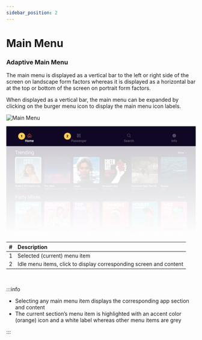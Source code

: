 ```yaml
---
sidebar_position: 2
---
```


# Main Menu

### Adaptive Main Menu
The main menu is displayed as a vertical bar to the left or right side of the screen on landscape form factors whereas it is displayed as a horizontal bar at the top or bottom of the screen on portrait form factors.

When displayed as a vertical bar, the main menu can be expanded by clicking on the burger menu icon to display the main menu icon labels.

![Main Menu](img/menuFormFactors.png)

![Main Menu](img/mainMenu.png)

|   # | Description                                                        |
| --: | :----------------------------------------------------------------- |
|   1 | Selected (current) menu item                                       |
|   2 | Idle menu items, click to display corresponding screen and content |

<p>&nbsp;</p>

:::info

- Selecting any main menu item displays the corresponding app section and content
- The current section’s menu item is highlighted with an accent color (orange) icon and a white label whereas other menu items are grey

:::
